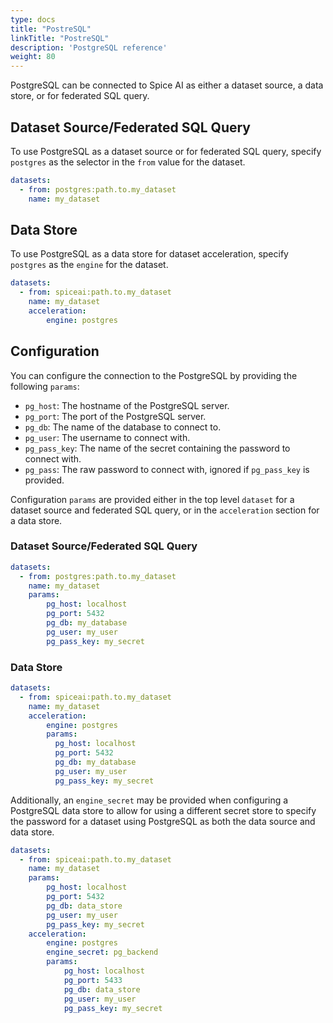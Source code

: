 ```yaml
---
type: docs
title: "PostreSQL"
linkTitle: "PostreSQL"
description: 'PostgreSQL reference'
weight: 80
---
```


PostgreSQL can be connected to Spice AI as either a dataset source, a data store, or for federated SQL query.

## Dataset Source/Federated SQL Query

To use PostgreSQL as a dataset source or for federated SQL query, specify `postgres` as the selector in the `from` value for the dataset.

```yaml
datasets:
  - from: postgres:path.to.my_dataset
    name: my_dataset
```

## Data Store

To use PostgreSQL as a data store for dataset acceleration, specify `postgres` as the `engine` for the dataset.

```yaml
datasets:
  - from: spiceai:path.to.my_dataset
    name: my_dataset
    acceleration:
        engine: postgres
```

## Configuration

You can configure the connection to the PostgreSQL by providing the following `params`:

- `pg_host`: The hostname of the PostgreSQL server.
- `pg_port`: The port of the PostgreSQL server.
- `pg_db`: The name of the database to connect to.
- `pg_user`: The username to connect with.
- `pg_pass_key`: The name of the secret containing the password to connect with.
- `pg_pass`: The raw password to connect with, ignored if `pg_pass_key` is provided.

Configuration `params` are provided either in the top level `dataset` for a dataset source and federated SQL query, or in the `acceleration` section for a data store.

### Dataset Source/Federated SQL Query

```yaml
datasets:
  - from: postgres:path.to.my_dataset
    name: my_dataset
    params:
        pg_host: localhost
        pg_port: 5432
        pg_db: my_database
        pg_user: my_user
        pg_pass_key: my_secret
```

### Data Store

```yaml
datasets:
  - from: spiceai:path.to.my_dataset
    name: my_dataset
    acceleration:
        engine: postgres
        params:
          pg_host: localhost
          pg_port: 5432
          pg_db: my_database
          pg_user: my_user
          pg_pass_key: my_secret
```

Additionally, an `engine_secret` may be provided when configuring a PostgreSQL data store to allow for using a different secret store to specify the password for a dataset using PostgreSQL as both the data source and data store.

```yaml
datasets:
  - from: spiceai:path.to.my_dataset
    name: my_dataset
    params:
        pg_host: localhost
        pg_port: 5432
        pg_db: data_store
        pg_user: my_user
        pg_pass_key: my_secret
    acceleration:
        engine: postgres
        engine_secret: pg_backend
        params:
            pg_host: localhost
            pg_port: 5433
            pg_db: data_store
            pg_user: my_user
            pg_pass_key: my_secret
```